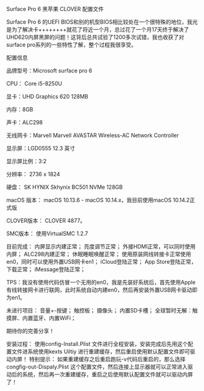 
Surface Pro 6 黑苹果  CLOVER 配置文件


Surface Pro 6 的UEFI BIOS和别的机型BIOS相比较处在一个很特殊的地位，我光是为了解决卡++++++++就花了将近一个月，总过花了一个月17天终于解决了UHD620内屏黑屏的问题！这背后总共试验了1200多次试错，我也收获了对surface pro系列的一些特性了解，整个过程我很享受。


配置信息

品牌型号：Microsoft surface pro 6

CPU： Core i5-8250U

显卡：UHD Graphics 620 128MB

内存：8GB

声卡：ALC298

无线网卡：Marvell Marvell AVASTAR Wireless-AC Network Controller

显示屏：LGD0555 12.3 英寸

显示屏比例：3:2

分辨率： 2736 x 1824

硬盘：	SK HYNIX Skhynix BC501 NVMe 128GB 

macOS 版本：
macOS 10.13.6 - macOS 10.14.x，我目前使用macOS 10.14.2正式版

CLOVER版本：
CLOVER 4877。

SMC版本：
使用VirtualSMC 1.2.7

目前完成：
内屏显示内建正常；
亮度调节正常；
外接HDMI正常，可以同时使用内屏；
ALC298内建正常；
休眠睡眠唤醒正常；
使用原装网线转接卡正常使用en0，同时可以使用外置USB网卡en1；
iCloud登陆正常；
App Store登陆正常，下载正常；
iMessage登陆正常；

TPS：我没有使用代码仿冒一个无用的en0，我是先装好系统后，首先使用Apple 有线转接网卡进行联网，此时系统自动内建en0，然后再安装外置USB网卡驱动即为en1。

未进行项目：
音量+-按键；
触控板；
摄像头；
内置SD卡槽；
全球暂时无解：触摸屏、内置蓝牙、内置WiFi；

期待你的完善分享！

安装过程：
使用config-Install.Plist 文件进行全程安装，安装完成后先用这个配置文件进系统使用kexts Uiltiy 进行重建缓存，然后重启使用默认配置文件即可驱动内屏！
特别提示：
如果重建缓存之后重启跑玩-v代码后重启的，那么选择congfig-out-Dispaly.Plist 这个配置文件，然后连接上显示器就可以正常进入驱动后的系统，然后再一次重建缓存，重启之后使用默认配置文件就可以驱动内屏了！

